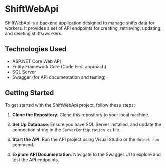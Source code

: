 # ShiftWebApi

ShiftWebApi is a backend application designed to manage shifts data for workers. It provides a set of API endpoints for creating, retrieving, updating, and deleting shifts/workers.

## Technologies Used

- ASP.NET Core Web API
- Entity Framework Core (Code First approach)
- SQL Server
- Swagger (for API documentation and testing)

## Getting Started

To get started with the ShiftWebApi project, follow these steps:

1. **Clone the Repository**: Clone this repository to your local machine.

2. **Set Up Database**: Ensure you have SQL Server installed, and update the connection string in the `ServerConfiguration.cs` file.

3. **Start the API**: Run the API project using Visual Studio or the `dotnet run` command.

4. **Explore API Documentation**: Navigate to the Swagger UI to explore and test the API endpoints.
